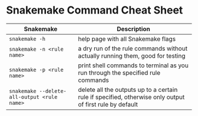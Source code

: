 # Snakemake Command Cheat Sheet

Snakemake | Description
--- | ---
`snakemake -h` | help page with all Snakemake flags
`snakemake -n <rule name>` | a dry run of the rule commands without actually running them, good for testing
`snakemake -p <rule name>` | print shell commands to terminal as you run through the specified rule commands
`snakemake --delete-all-output <rule name>` | delete all the outputs up to a certain rule if specified, otherwise only output of first rule by default
